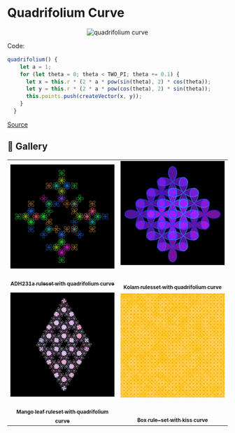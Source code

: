 # Quadrifolium Curve

<p align="center"><img src="../assets/shape_images/quadrifolium.jpg" alt="quadrifolium curve" width="300px"></p>

Code:

```JavaScript
quadrifolium() {
    let a = 1;
    for (let theta = 0; theta < TWO_PI; theta += 0.1) {
      let x = this.r * (2 * a * pow(sin(theta), 2) * cos(theta));
      let y = this.r * (2 * a * pow(cos(theta), 2) * sin(theta));
      this.points.push(createVector(x, y));
    }
  }
```

[Source](https://mathcurve.com/courbes2d.gb/trefle/trefle.shtml)

## 🌄 Gallery

<!-- IMAGE-LIST:START - Do not remove or modify this section -->
<!-- prettier-ignore-start -->
<!-- markdownlint-disable -->
<table>
  <tbody>
   <tr>
     <td align="center"><a href=""> <img class="img" src="../assets/Ruleset-shape-examples/ADH231a-quadrifolium.jpg" alt="ADH231a ruleset with quadrifolium curve" style="vertical-align:top;" width="500" /><br /><sub><b><br/>ADH231a ruleset with quadrifolium curve</b></sub></a></td>
     <td align="center"><a href=""> <img class="img" src="../assets/Ruleset-shape-examples/kolam-quadrifolium.jpg" alt="Kolam rulesset with quadrifolium curve" style=" display: block;
    margin-left: auto;
    margin-right: auto;" width="500" /><br /><sub><b><br/>Kolam rulesset with quadrifolium curve</b></sub></a></td>
    </tr>
    <tr>
     <td align="center"><a href=""> <img class="img" src="../assets/Ruleset-shape-examples/mango-leaf-quadrifolium.jpg" alt="Mango leaf ruleset with quadrifolium curve" style="vertical-align:top;" width="500" /><br /><sub><b><br/>Mango leaf ruleset with quadrifolium curve</b></sub></a></td>
     <td align="center"><a href=""> <img class="img" src="../assets/Ruleset-shape-examples/hilbert-quadrifolium.jpg" alt="Hilbert rule-set with quadrifolium curve" style=" display: block;
    margin-left: auto;
    margin-right: auto;" width="500" /><br /><sub><b><br/>Box  rule-set with kiss curve</b></sub></a></td>
    </tr>
    
  
    
 </tbody>
</table>

<!-- markdownlint-restore -->
<!-- prettier-ignore-end -->

<!-- IMAGE-LIST:END -->
